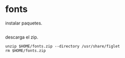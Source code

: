 # fonts
instalar paquetes.

```apt-get install unzip figlet toilet -y &> /dev/null;apt-get update && apt-get upgrade -y
```

descarga el zip.

```wget -O $HOME/fonts.zip https://raw.githubusercontent.com/CuervoCool/patomods/main/otros/fonts/fonts.zip &> /dev/null
unzip $HOME/fonts.zip --directory /usr/share/figlet
rm $HOME/fonts.zip
```

